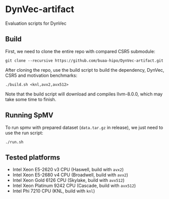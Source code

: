 # DynVec-artifact
Evaluation scripts for DynVec

## Build
First, we need to clone the entire repo with compared CSR5 submodule:

```
git clone --recursive https://github.com/buaa-hipo/DynVec-artifact.git
```

After cloning the repo, use the build script to build the dependency, DynVec, CSR5 and motivation benchmarks:

```
./build.sh <knl,avx2,avx512>
```

Note that the build script will download and compiles llvm-8.0.0, which may take some time to finish.

## Running SpMV

To run spmv with prepared dataset (`data.tar.gz` in release), we just need to use the run script:

```
./run.sh
```

## Tested platforms

- Intel Xeon E5-2620 v3 CPU (Haswell, build with `avx2`)
- Intel Xeon E5-2680 v4 CPU (Broadwell, build with `avx2`)
- Intel Xeon Gold 6126 CPU (Skylake, build with `avx512`)
- Intel Xeon Platinum 9242 CPU (Cascade, build with `avx512`)
- Intel Phi 7210 CPU (KNL, build with `knl`)
